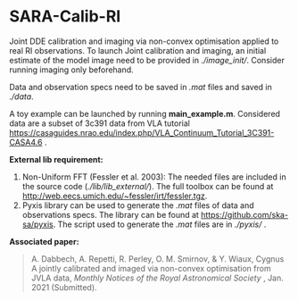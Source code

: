 # SARA-Calib-RI
Joint DDE calibration and imaging via non-convex optimisation applied to real RI observations.
To launch Joint calibration and imaging, an initial estimate of the model image need to be provided in *./image_init/*. Consider running imaging only beforehand. 

Data and observation specs need to be saved in *.mat* files and saved in *./data*.

A toy example can be launched by running **main_example.m**. 
Considered data are a subset of 3c391 data from VLA tutorial https://casaguides.nrao.edu/index.php/VLA_Continuum_Tutorial_3C391-CASA4.6 .

**External lib requirement:**
1. Non-Uniform FFT (Fessler et al. 2003): The needed files are included in the source code (*./lib/lib_external/*). The full toolbox can be found at http://web.eecs.umich.edu/~fessler/irt/fessler.tgz.
2. Pyxis library can be used to generate the *.mat* files of data and observations specs. The library can be found at https://github.com/ska-sa/pyxis. The script used to generate the *.mat* files are in *./pyxis/* .


**Associated paper:**
> A. Dabbech, A. Repetti, R. Perley, O. M. Smirnov, & Y. Wiaux, Cygnus A jointly calibrated and imaged via non-convex optimisation from JVLA data</a>, <i>Monthly Notices of the Royal Astronomical Society </i>, Jan. 2021 (Submitted).
# <a href="https://arxiv.org/abs/1701.03689">

